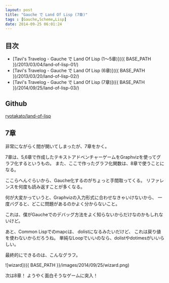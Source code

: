 ```yaml
---
layout: post
title: "Gauche で Land Of Lisp (7章)"
tags : [Gauche,Scheme,Lisp]
date: 2014-09-25 06:01:24
---
```



## 目次
* [Tavi's Travelog - Gauche で Land Of Lisp (1〜5章)]({{ BASE_PATH }}/2013/03/04/land-of-lisp-01/)
* [Tavi's Travelog - Gauche で Land Of Lisp (6章)]({{ BASE_PATH }}/2013/03/20/land-of-lisp-02/)
* [Tavi's Travelog - Gauche で Land Of Lisp (7章)]({{ BASE_PATH }}/2014/09/25/land-of-lisp-03/)


## Github

[ryotakato/land-of-lisp](https://github.com/ryotakato/land-of-lisp)


## 7章

非常にながらく間が開いてしまったが、7章をかく。

7章は、5,6章で作成したテキストアドベンチャーゲームをGraphvizを使ってグラフ化するというもの。
また、ここで作ったグラフ化関数は、8章で使うことになる。  


ここらへんぐらいから、Gauche化するのがちょっと手間取ってくる。
リファレンスを何度も読み返すことが多くなる。  


何が大変かっていうと、Graphvizの入力形式に合わせなきゃいけないから、
一度バグると、どこに問題があるのかよく分からないこと。

これは、僕がGaucheでのデバッグ方法をよく知らないからだけなのかもしれないけど。  



あと、Common Lispでのmapcは、
dolistになるみたいだけど、
これは戻り値を使わないからだろうね。
単純なLoopでいいのなら、dolistやdotimesがいいらしい。  



最終的にできるのは、こんなグラフ。


![wizard]({{ BASE_PATH }}/images/2014/09/25/wizard.png)






次は8章！
ようやく面白そうなゲームに突入！














